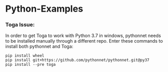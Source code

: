 # Python-Examples


### Toga Issue:
In order to get Toga to work with Python 3.7 in windows, pythonnet needs to be
installed manually through a different repo. Enter these commands to install
both pythonnet and Toga:

    pip install wheel
    pip install git+https://github.com/pythonnet/pythonnet.git@py37
    pip install --pre toga
